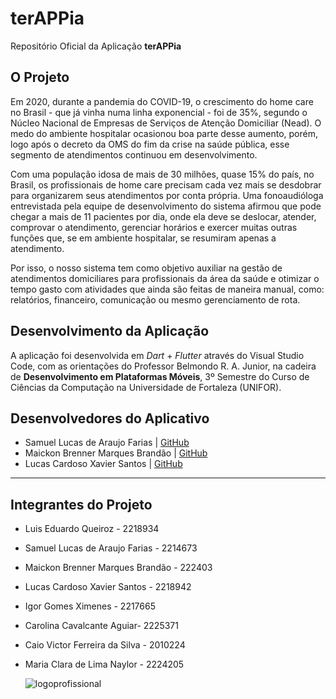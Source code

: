 # terAPPia
 Repositório Oficial da Aplicação **terAPPia**
## O Projeto
Em 2020, durante a pandemia do COVID-19, o crescimento do home care no Brasil - que já vinha numa linha exponencial - foi de 35%, segundo o Núcleo Nacional de Empresas de Serviços de Atenção Domiciliar (Nead). O medo do ambiente hospitalar ocasionou boa parte desse aumento, porém, logo após o decreto da OMS do fim da crise na saúde pública, esse segmento de atendimentos continuou em desenvolvimento.

Com uma população idosa de mais de 30 milhões, quase 15% do país, no Brasil, os profissionais de home care precisam cada vez mais se desdobrar para organizarem seus atendimentos por conta própria. Uma fonoaudióloga entrevistada pela equipe de desenvolvimento do sistema afirmou que pode chegar a mais de 11 pacientes por dia, onde ela deve se deslocar, atender, comprovar o atendimento, gerenciar horários e exercer muitas outras funções que, se em ambiente hospitalar, se resumiram apenas a atendimento.

Por isso, o nosso sistema tem como objetivo auxiliar na gestão de atendimentos domiciliares para profissionais da área da saúde e otimizar o tempo gasto com atividades que ainda são feitas de maneira manual, como: relatórios, financeiro, comunicação ou mesmo gerenciamento de rota.

## Desenvolvimento da Aplicação
A aplicação foi desenvolvida em _Dart_ + _Flutter_ através do Visual Studio Code, com as orientações do Professor Belmondo R. A. Junior, na cadeira de **Desenvolvimento em Plataformas Móveis**, 3º Semestre do Curso de Ciências da Computação na Universidade de Fortaleza (UNIFOR).

## Desenvolvedores do Aplicativo
* Samuel Lucas de Araujo Farias | [GitHub](https://github.com/slucas04)
* Maickon Brenner Marques Brandão | [GitHub](https://github.com/MaickonBrenner)
* Lucas Cardoso Xavier Santos | [GitHub](https://google.com)
  
***

## Integrantes do Projeto
* Luis Eduardo Queiroz - 2218934
* Samuel Lucas de Araujo Farias - 2214673
* Maickon Brenner Marques Brandão - 222403
* Lucas Cardoso Xavier Santos - 2218942
* Igor Gomes Ximenes - 2217665
* Carolina Cavalcante Aguiar- 2225371
* Caio Victor Ferreira da Silva - 2010224
* Maria Clara de Lima Naylor - 2224205

  ![logoprofissional](https://github.com/MaickonBrenner/terAPPia/assets/125760593/2e31de7e-3e67-488d-a659-ca1fb2b5173e)
